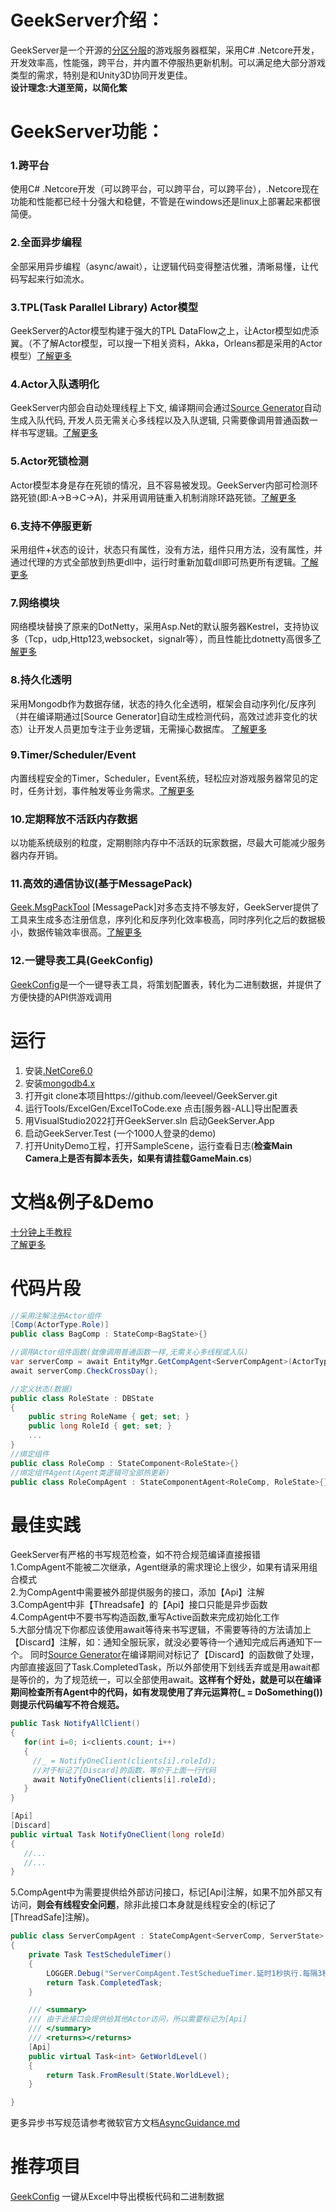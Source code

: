 
# GeekServer介绍：
GeekServer是一个开源的[分区分服](https://mp.weixin.qq.com/s?__biz=MzI3MTQ1NzU2NA==&mid=2247483884&idx=1&sn=3547c769a300f1d82cc04e9b1852c6d5&chksm=eac0cd9fddb7448997e38a74e2d26bde259cd2127583e31bc488511bc1fdcd9f35caff27d4a3&scene=21#wechat_redirect)的游戏服务器框架，采用C# .Netcore开发，开发效率高，性能强，跨平台，并内置不停服热更新机制。可以满足绝大部分游戏类型的需求，特别是和Unity3D协同开发更佳。    
__设计理念:大道至简，以简化繁__

# GeekServer功能： 

### 1.跨平台  
使用C# .Netcore开发（可以跨平台，可以跨平台，可以跨平台），.Netcore现在功能和性能都已经十分强大和稳健，不管是在windows还是linux上部署起来都很简便。
### 2.全面异步编程  
全部采用异步编程（async/await），让逻辑代码变得整洁优雅，清晰易懂，让代码写起来行如流水。
### 3.TPL(Task Parallel Library) Actor模型  
GeekServer的Actor模型构建于强大的TPL DataFlow之上，让Actor模型如虎添翼。（不了解Actor模型，可以搜一下相关资料，Akka，Orleans都是采用的Actor模型）[了解更多](https://github.com/leeveel/GeekServer/blob/main/Docs/1.Actor%E6%A8%A1%E5%9E%8B.md)
### 4.Actor入队透明化  
GeekServer内部会自动处理线程上下文, 编译期间会通过[Source Generator](https://docs.microsoft.com/en-us/dotnet/csharp/roslyn-sdk/source-generators-overview)自动生成入队代码, 开发人员无需关心多线程以及入队逻辑, 只需要像调用普通函数一样书写逻辑。[了解更多](https://github.com/leeveel/GeekServer/blob/main/Docs/Actor%E5%85%A5%E9%98%9F.md)
### 5.Actor死锁检测 
Actor模型本身是存在死锁的情况，且不容易被发现。GeekServer内部可检测环路死锁(即:A->B->C->A)，并采用调用链重入机制消除环路死锁。[了解更多](https://github.com/leeveel/GeekServer/blob/main/Docs/1.Actor%E6%A8%A1%E5%9E%8B.md)
### 6.支持不停服更新 
采用组件+状态的设计，状态只有属性，没有方法，组件只用方法，没有属性，并通过代理的方式全部放到热更dll中，运行时重新加载dll即可热更所有逻辑。[了解更多](https://github.com/leeveel/GeekServer/blob/main/Docs/%E7%83%AD%E6%9B%B4hotfix.md)
### 7.网络模块  
网络模块替换了原来的DotNetty，采用Asp.Net的默认服务器Kestrel，支持协议多（Tcp，udp,Http123,websocket，signalr等），而且性能比dotnetty高很多[了解更多](https://github.com/leeveel/GeekServer/blob/main/Docs/%E7%BD%91%E7%BB%9CNet(tcp%26http).md)
### 8.持久化透明  
采用Mongodb作为数据存储，状态的持久化全透明，框架会自动序列化/反序列（并在编译期通过[Source Generator]自动生成检测代码，高效过滤非变化的状态）让开发人员更加专注于业务逻辑，无需操心数据库。 [了解更多](https://github.com/leeveel/GeekServer/blob/main/Docs/2.Actor%26Component%26State.md)
### 9.Timer/Scheduler/Event  
内置线程安全的Timer，Scheduler，Event系统，轻松应对游戏服务器常见的定时，任务计划，事件触发等业务需求。[了解更多](https://github.com/leeveel/GeekServer/blob/main/Docs/%E4%BA%8B%E4%BB%B6Event-timer.md)
### 10.定期释放不活跃内存数据  
以功能系统级别的粒度，定期剔除内存中不活跃的玩家数据，尽最大可能减少服务器内存开销。
### 11.高效的通信协议(基于MessagePack)  
[Geek.MsgPackTool](https://github.com/leeveel/Geek.MsgPackTool) [MessagePack]对多态支持不够友好，GeekServer提供了工具来生成多态注册信息，序列化和反序列化效率极高，同时序列化之后的数据极小，数据传输效率很高。[了解更多](https://github.com/leeveel/GeekServer/blob/main/Docs/%E5%85%B3%E4%BA%8E%E5%8D%8F%E8%AE%AE.md)
### 12.一键导表工具(GeekConfig)  
[GeekConfig](https://github.com/leeveel/GeekConfig)是一个一键导表工具，将策划配置表，转化为二进制数据，并提供了方便快捷的API供游戏调用   

# 运行
1. 安装[.NetCore6.0](https://dotnet.microsoft.com/download/dotnet/6.0)
2. 安装[mongodb4.x](https://www.mongodb.com/try/download/community)
3. 打开git clone本项目https://github.com/leeveel/GeekServer.git
4. 运行Tools/ExcelGen/ExcelToCode.exe 点击[服务器-ALL]导出配置表
5. 用VisualStudio2022打开GeekServer.sln 启动GeekServer.App
6. 启动GeekServer.Test (一个1000人登录的demo)
7. 打开UnityDemo工程，打开SampleScene，运行查看日志(**检查Main Camera上是否有脚本丢失，如果有请挂载GameMain.cs**)

# 文档&例子&Demo
[十分钟上手教程](https://github.com/leeveel/GeekServer/blob/main/Docs/%E5%8D%81%E5%88%86%E9%92%9F.md)  
[了解更多](https://github.com/leeveel/GeekServer/tree/master/Docs) 

# 代码片段
```c#
//采用注解注册Actor组件
[Comp(ActorType.Role)]
public class BagComp : StateComp<BagState>{}

//调用Actor组件函数(就像调用普通函数一样,无需关心多线程或入队)
var serverComp = await EntityMgr.GetCompAgent<ServerCompAgent>(ActorType.Server);
await serverComp.CheckCrossDay();

//定义状态(数据)
public class RoleState : DBState
{
    public string RoleName { get; set; }
    public long RoleId { get; set; }
    ...
}
//绑定组件
public class RoleComp : StateComponent<RoleState>{}
//绑定组件Agent(Agent类逻辑可全部热更新)
public class RoleCompAgent : StateComponentAgent<RoleComp, RoleState>{}
```
# 最佳实践
GeekServer有严格的书写规范检查，如不符合规范编译直接报错  
1.CompAgent不能被二次继承，Agent继承的需求理论上很少，如果有请采用组合模式  
2.为CompAgent中需要被外部提供服务的接口，添加【Api】注解  
3.CompAgent中非【Threadsafe】的【Api】接口只能是异步函数    
4.CompAgent中不要书写构造函数,重写Active函数来完成初始化工作  
5.大部分情况下你都应该使用await等待来书写逻辑，不需要等待的方法请加上【Discard】注解，如：通知全服玩家，就没必要等待一个通知完成后再通知下一个。  同时[Source Generator](https://docs.microsoft.com/en-us/dotnet/csharp/roslyn-sdk/source-generators-overview)在编译期间对标记了【Discard】的函数做了处理，内部直接返回了Task.CompletedTask，所以外部使用下划线丢弃或是用await都是等价的，为了规范统一，可以全部使用await。**这样有个好处，就是可以在编译期间检查所有Agent中的代码，如有发现使用了弃元运算符(_ = DoSomething())则提示代码编写不符合规范。**
```c#
public Task NotifyAllClient()
{
   for(int i=0; i<clients.count; i++)
   {
     //_ = NotifyOneClient(clients[i].roleId);
	 //对于标记了[Discard]的函数，等价于上面一行代码
	 await NotifyOneClient(clients[i].roleId);
   }
}

[Api]
[Discard]
public virtual Task NotifyOneClient(long roleId)
{
   //...
   //...
}
```
5.CompAgent中为需要提供给外部访问接口，标记[Api]注解，如果不加外部又有访问，**则会有线程安全问题**，除非此接口本身就是线程安全的(标记了[ThreadSafe]注解)。 
```c#
public class ServerCompAgent : StateCompAgent<ServerComp, ServerState>
{
    private Task TestScheduleTimer()
    {
        LOGGER.Debug("ServerCompAgent.TestSchedueTimer.延时1秒执行.每隔3秒执行");
        return Task.CompletedTask;
    }

    /// <summary>
    /// 由于此接口会提供给其他Actor访问，所以需要标记为[Api]
    /// </summary>
    /// <returns></returns>
    [Api]
    public virtual Task<int> GetWorldLevel()
    {
        return Task.FromResult(State.WorldLevel);
    }

}
```
更多异步书写规范请参考微软官方文档[AsyncGuidance.md](https://github.com/davidfowl/AspNetCoreDiagnosticScenarios/blob/master/AsyncGuidance.md)  

# 推荐项目   
[GeekConfig](https://github.com/leeveel/GeekConfig) 一键从Excel中导出模板代码和二进制数据  
